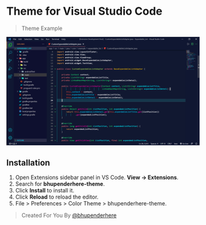 # Theme for Visual Studio Code

> Theme Example

![Theme Sample Image](sample.jpg)

## Installation

1. Open Extensions sidebar panel in VS Code. **View → Extensions**.
2. Search for **bhupenderhere-theme**.
3. Click **Install** to install it.
4. Click **Reload** to reload the editor.
5. File > Preferences > Color Theme > bhupenderhere-theme.

> Created For You
> By
> [@bhupenderhere](https://www.instagram.com/bhupenderhere)
